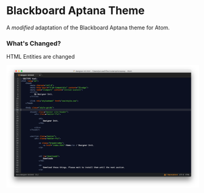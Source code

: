 # Blackboard Aptana Theme

A *modified* adaptation of the Blackboard Aptana theme for Atom.

### What's Changed?

HTML Entities are changed

![screenshot](https://raw.githubusercontent.com/paulcruse3/atom-blackboard-aptana/master/screenshot.png)
